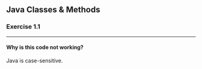 ## Java Classes & Methods
### Exercise 1.1 

***

#### Why is this code not working?


<div class="hint">
  Java is case-sensitive.
</div>
